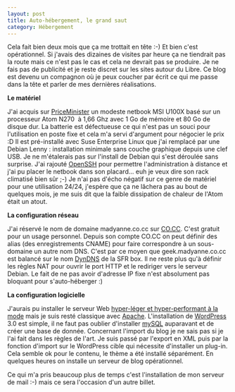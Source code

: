 ```yaml
---
layout: post
title: Auto-hébergement, le grand saut
category: Hébergement
---
```


Cela fait bien deux mois que ça me trottait en tête :-) Et bien c'est
opérationnel. <!-- more -->Si j'avais des dizaines de visites par heure ça ne tiendrait pas
la route mais ce n'est pas le cas et cela ne devrait pas se produire. Je ne fais
pas de publicité et je reste discret sur les sites autour du Libre. Ce blog est
devenu un compagnon où je peux coucher par écrit ce qui me passe dans la tête
et parler de mes dernières réalisations.

 **Le matériel**

J'ai acquis sur [PriceMinister](http://www.priceminister.com/) un modeste
netbook MSI U100X basé sur un processeur Atom N270  à 1,66 Ghz avec 1 Go de
mémoire et 80 Go de disque dur. La batterie est défectueuse ce qui n'est pas
un souci pour l'utilisation en poste fixe et cela m'a servi d'argument pour
négocier le prix :D Il est pré-installé avec Suse Enterprise Linux que j'ai
remplacé par une Debian Lenny : installation minimale sans couche graphique
depuis une clef USB. Je ne m'étalerais pas sur l'install de Debian qui s'est
déroulée sans surprise. J'ai rajouté [OpenSSH](http://www.openssh.com/) pour
permettre l'administration à distance et j'ai pu placer le netbook dans son
placard... euh je veux dire son rack climatisé bien sûr ;-) Je n'ai pas
d'écho négatif sur ce genre de matériel pour une utilisation 24/24, j'espère
que ça ne lâchera pas au bout de quelques mois, je me suis dit que la faible
dissipation de chaleur de l'Atom était un atout.

 **La configuration réseau**

J'ai réservé le nom de domaine madyanne.co.cc sur [CO.CC](http://www.co.cc/).
C'est gratuit pour un usage personnel. Depuis son compte CO.CC on peut définir
des alias (des enregistrements CNAME) pour faire correspondre à un sous-domaine
un autre nom DNS. C'est par ce moyen que geek.madyanne.co.cc est balancé sur le
nom [DynDNS](http://fr.wikipedia.org/wiki/DynDNS) de la SFR box. Il ne reste
plus qu'à définir les règles NAT pour ouvrir le port HTTP et le rediriger
vers le serveur Debian. Le fait de ne pas avoir d'adresse IP fixe n'est
absolument pas bloquant pour s'auto-héberger :)

 **La configuration logicielle**

J'aurais pu installer le serveur Web [hyper-léger et hyper-performant à la
mode](http://nginx.org/) mais je suis resté classique avec
[Apache](http://httpd.apache.org/). L'installation de
[WordPress](http://wordpress.org/) 3.0 est simple, il ne faut pas oublier
d'installer [mySQL](http://fr.wikipedia.org/wiki/MySQL) auparavant et de créer
une base de donnée. Concernant l'import du blog je ne sais pas si je l'ai fait
dans les règles de l'art. Je suis passé par l'export en XML puis par la
fonction d'import sur le WordPress cible qui nécessite d'installer un plug-in.
Cela semble ok pour le contenu, le thème a été installé séparément. En
quelques heures on installe un serveur de blog opérationnel.

Ce qui m'a pris beaucoup plus de temps c'est l'installation de mon serveur de
mail :-) mais ce sera l'occasion d'un autre billet.

